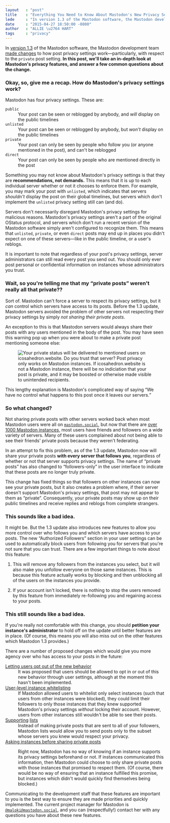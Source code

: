 ```yaml
---
layout   : "post"
title    : "Everything You Need to Know About Mastodon's New Privacy Settings"
lede     : "In version 1.3 of the Mastodon software, the Mastodon development team made changes to how post privacy settings work&mdash;particularly, with respect to the `private` post setting. In this post, we'll take an in-depth look at Mastodon's privacy features, and answer a few common questions about the change."
date     : "2015-04-27 18:50:00 -0800"
author   : "ALLIE \u2764 HART"
tags     : "privacy"
---
```


In [version 1.3](https://github.com/tootsuite/mastodon/releases/tag/v1.3) of the Mastodon software, the Mastodon development team [made changes](https://github.com/tootsuite/mastodon/pull/2111) to how post privacy settings work&mdash;particularly, with respect to the `private` post setting.
<b>In this post, we'll take an in-depth look at Mastodon's privacy features, and answer a few common questions about the change.</b>

###  Okay, so, give me a recap. How do Mastodon's privacy settings work?

Mastodon has four privacy settings.
These are:

<dl>
<dt><code>public</code></dt>
<dd>Your post can be seen or reblogged by anybody, and <em>will</em> display on the public timelines</dd>
<dt><code>unlisted</code></dt>
<dd>Your post can be seen or reblogged by anybody, but <em>won't</em> display on the public timelines</dd>
<dt><code>private</code></dt>
<dd>Your post can only be seen by people who follow you (or anyone mentioned in the post), and can't be reblogged</dd>
<dt><code>direct</code></dt>
<dd>Your post can only be seen by people who are mentioned directly in the post</dd>
</dl>

Something you may not know about Mastodon's privacy settings is that they are __recommendations, not demands.__
This means that it is up to each individual server whether or not it chooses to enforce them.
For example, you may mark your post with `unlisted`, which indicates that servers *shouldn't* display the post on their global timelines, but servers which don't implement the `unlisted` privacy setting still can (and do).

Servers don't necessarily disregard Mastodon's privacy settings for malicious reasons.
Mastodon's privacy settings aren't a part of the original OStatus protocol, and servers which don't run a recent version of the Mastodon software simply aren't configured to recognize them.
This means that `unlisted`, `private`, or even `direct` posts may end up in places you didn't expect on one of these servers&mdash;like in the public timeline, or a user's reblogs.

It is important to note that regardless of your post's privacy settings, server administrators can still read every post you send out.
You should only ever post personal or confidential information on instances whose administrators you trust.

###  Wait, so you're telling me that my “private posts” weren't really all that private??

Sort of.
Mastodon can't force a server to respect its privacy settings, but it *can* control which servers have access to its posts.
Before the 1.3 update, Mastodon servers avoided the problem of other servers not respecting their privacy settings by simply *not sharing their private posts*.

An exception to this is that Mastodon servers would always share their posts with any users mentioned in the body of the post.
You may have seen this warning pop up when you were about to make a private post mentioning someone else:

<figure>
<img alt="Your private status will be delivered to mentioned users on icosahedron.website. Do you trust that server? Post privacy only works on Mastodon instances. If icosahedron.website is not a Mastodon instance, there will be no indiciation that your post is private, and it may be boosted or otherwise made visible to unintended recipients." src="{{site.url}}/media/2015-04-27-are-you-sure.png">
</figure>

This lengthy explanation is Mastodon's complicated way of saying <q>We have no control what happens to this post once it leaves our servers.</q>

###  So what changed?

Not sharing private posts with other servers worked back when most Mastodon users were all on [`mastodon.social`](https://mastodon.social), but now that there are [over 1000 Mastodon instances,](https://instances.mastodon.xyz/) most users have friends and followers on a wide variety of servers.
Many of these users complained about not being able to see their friends' private posts because they weren't federating.

In an attempt to fix this problem, as of the 1.3 update, Mastodon now will share your private posts __with every server that follows you__, regardless of whether or not that server supports privacy settings.
The name of “private posts” has also changed to “followers-only” in the user interface to indicate that these posts are no longer truly private.

This change has fixed things so that followers on other instances can now see your private posts, but it also creates a problem where, if their server doesn't support Mastodon's privacy settings, that post may not appear to them as “private”.
Consequently, your private posts may show up on their public timelines and receive replies and reblogs from complete strangers.

###  This sounds like a bad idea.

It might be.
But the 1.3 update also introduces new features to allow you more control over who follows you and which servers have access to your posts.
The new “Authorized Followers” section in your user settings can be used to automatically block users from following you for servers that you're not sure that you can trust.
There are a few important things to note about this feature:

1.  This will remove any followers from the instances you select, but it will also make you unfollow everyone on those same instances.
    This is because this feature actually works by blocking and then unblocking all of the users on the instances you provide.

2.  If your account isn't locked, there is nothing to stop the users removed by this feature from immediately re-following you and regaining access to your posts.

###  This still sounds like a bad idea.

If you're really not comfortable with this change, you should __petition your instance's administrator__ to hold off on the update until better features are in place.
(Of course, this means you will also miss out on the other features which Mastodon 1.3 provides.)

There are a number of proposed changes which would give you more agency over who has access to your posts in the future:

<dl>
<dt><a href="https://github.com/tootsuite/mastodon/issues/712">Letting users opt out of the new behavior</a></dt>
<dd>It was proposed that users should be allowed to opt in or out of this new behavior through user settings, although at the moment this hasn't been implemented.</dd>
<dt><a href="https://github.com/tootsuite/mastodon/issues/423">User-level instance whitelisting</a></dt>
<dd>If Mastodon allowed users to whitelist only select instances (such that users from other instances were blocked), they could limit their followers to only those instances that they knew supported Mastodon's privacy settings <em>without</em> locking their account. However, users from other instances still wouldn't be able to see their posts.</dd>
<dt><a href="https://github.com/tootsuite/mastodon/issues/422">Supporting</a> <a href="https://github.com/tootsuite/mastodon/issues/983">lists</a></dt>
<dd>Instead of making private posts that are sent to all of your followers, Mastodon lists would allow you to send posts only to the subset whose servers you knew would respect your privacy.</dd>
<dt><a href="https://github.com/tootsuite/mastodon/issues/669">Asking instances before sharing private posts</a></dt>
<dd><p>Right now, Mastodon has no way of knowing if an instance supports its privacy settings beforehand or not. If instances communicated this information, then Mastodon could choose to only share private posts with those instances that promised to respect them. (Of course, there would be no way of ensuring that an instance fulfilled this promise, but instances which didn't would quickly find themselves being blocked.)</p></dd>
</dl>

Communicating to the development staff that these features are important to you is the best way to ensure they are made priorities and quickly implemented.
The current project manager for Mastodon is [`@maloki@mastodon.social`](https://mastodon.social/@maloki), and you can (respectfully!) contact her with any questions you have about these new features.
